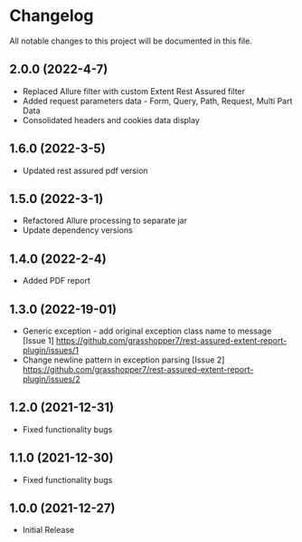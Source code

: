 # Changelog
All notable changes to this project will be documented in this file.

## 2.0.0 (2022-4-7)

* Replaced Allure filter with custom Extent Rest Assured filter
* Added request parameters data - Form, Query, Path, Request, Multi Part Data
* Consolidated headers and cookies data display

## 1.6.0 (2022-3-5)

* Updated rest assured pdf version

## 1.5.0 (2022-3-1)

* Refactored Allure processing to separate jar
* Update dependency versions

## 1.4.0 (2022-2-4)

* Added PDF report

## 1.3.0 (2022-19-01)

* Generic exception - add original exception class name to message [Issue 1] https://github.com/grasshopper7/rest-assured-extent-report-plugin/issues/1
* Change newline pattern in exception parsing [Issue 2] https://github.com/grasshopper7/rest-assured-extent-report-plugin/issues/2

## 1.2.0 (2021-12-31)

* Fixed functionality bugs

## 1.1.0 (2021-12-30)

* Fixed functionality bugs

## 1.0.0 (2021-12-27)

* Initial Release